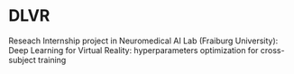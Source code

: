 # DLVR
Reseach Internship project in Neuromedical AI Lab (Fraiburg University): <br>
Deep Learning for Virtual Reality: hyperparameters optimization for cross-subject training
